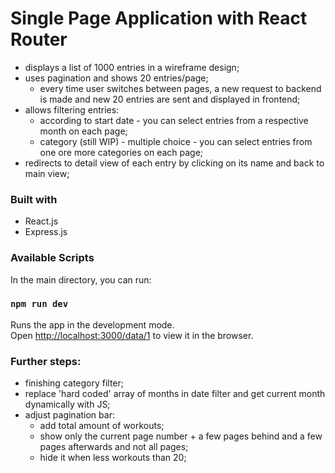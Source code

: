 # Single Page Application with React Router

* displays a list of 1000 entries in a wireframe design;
* uses pagination and shows 20 entries/page; 
  - every time user switches between pages, a new request to backend is made and new 20 entries are sent and displayed in frontend;
* allows filtering entries:
  - according to start date - you can select entries from a respective month on each page;
  - category (still WIP) - multiple choice - you can select entries from one ore more categories on each page;
* redirects to detail view of each entry by clicking on its name and back to main view;

### Built with
* React.js
* Express.js


### Available Scripts

In the main directory, you can run:

### `npm run dev`

Runs the app in the development mode.\
Open [http://localhost:3000/data/1](http://localhost:3000/data/1) to view it in the browser.

### Further steps:
* finishing category filter;
* replace 'hard coded' array of months in date filter and get current month dynamically with JS;
* adjust pagination bar:
  - add total amount of workouts;
  - show only the current page number + a few pages behind and a few pages afterwards and not all pages;
  - hide it when less workouts than 20;


